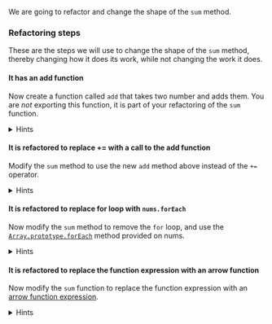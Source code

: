 <!--bl
    (filemeta
        (title "Sum")
    )
/bl-->
We are going to refactor and change the shape of the `sum` method.

### Refactoring steps

These are the steps we will use to change the shape of the `sum` method, thereby changing how it does its work, while not changing the work it does.

#### It has an add function

Now create a function called `add` that takes two number and adds them. You are _not_ exporting this function, it is part of your refactoring of the `sum` function.

<details><summary>Hints</summary>

Return the values after using the `+` operator.

<details><summary>Code</summary>

```javascript
    function add(?, ?) {
        return ? + ?;
    }
```

</details>

</details>

#### It is refactored to replace += with a call to the add function

Modify the `sum` method to use the new `add` method above instead of the `+=` operator.

<details><summary>Hints</summary>

The `+=` operator is equivalent to setting a value to itself plus the other value.

`a += b` <==> `a = a + b`

<details><summary>Code</summary>

```javascript
    function sum(nums) {
        let result = 0;

        for (let index = 0; index < nums.length; index += 1) {
            result = add(?, ?);
        }

        return result;
    }
```

</details>

</details>

#### It is refactored to replace for loop with `nums.forEach`

Now modify the `sum` method to remove the `for` loop, and use the [`Array.prototype.forEach`](https://developer.mozilla.org/en-US/docs/Web/JavaScript/Reference/Global_Objects/Array/forEach) method provided on nums.

<details><summary>Hints</summary>

`values.forEach(fn)` will call the `fn` function on each item in the collection `values`. You can use an anonymous function in place of `fn` as well as a named function. The way the call would look if you used an anonymous function to log each value would be `values.forEach(function(value){ console.log(value); })`.

<details><summary>Code</summary>

```javascript
    function sum(nums) {
        let result = 0;

        ?.forEach(function(?) {
            result = add(result, ?);
        });

        return result;
    }
```

</details>

</details>

#### It is refactored to replace the function expression with an arrow function

Now modify the `sum` function to replace the function expression with an [arrow function expression](https://developer.mozilla.org/en-US/docs/Web/JavaScript/Reference/Functions/Arrow_functions).

<details><summary>Hints</summary>

An arrow function expression to log a value to the console looks like `value => console.log(value)`.

<details><summary>Code</summary>

```javascript
    function sum(nums) {
        let result = 0;

        ?.forEach(? => result = add(result, ?));

        return result;
    }
```

</details>

</details>